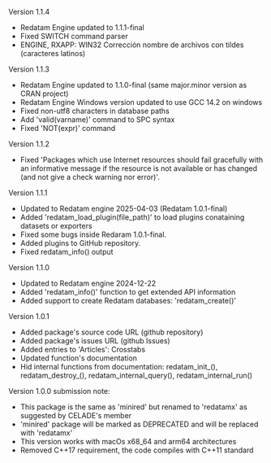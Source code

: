 Version 1.1.4

* Redatam Engine updated to 1.1.1-final
* Fixed SWITCH command parser
* ENGINE, RXAPP: WIN32 Corrección nombre de archivos con tildes (caracteres latinos)

Version 1.1.3

* Redatam Engine updated to 1.1.0-final (same major.minor version as CRAN project)
* Redatam Engine Windows version updated to use GCC 14.2 on windows
* Fixed non-utf8 characters in database paths
* Add 'valid(varname)' command to SPC syntax
* Fixed 'NOT(expr)' command

Version 1.1.2

* Fixed 'Packages which use Internet resources should fail gracefully with an informative message
if the resource is not available or has changed (and not give a check warning nor error)'.

Version 1.1.1

* Updated to Redatam engine 2025-04-03 (Redatam 1.0.1-final)
* Added 'redatam_load_plugin(file_path)' to load plugins conataining datasets or exporters
* Fixed some bugs inside Redaram 1.0.1-final.
* Added plugins to GitHub repository.
* Fixed redatam_info() output

Version 1.1.0

* Updated to Redatam engine 2024-12-22
* Added 'redatam_info()' function to get extended API information
* Added support to create Redatam databases: 'redatam_create()'

Version 1.0.1

* Added package's source code URL (github repository)
* Added package's issues  URL (github Issues)
* Added entries to 'Articles': Crosstabs
* Updated function's documentation
* Hid internal functions from documentation: redatam_init\_(), redatam_destroy\_(), redatam_internal_query(), redatam_internal_run()


Version 1.0.0 submission note:

* This package is the same as 'minired' but renamed to 'redatamx' as suggested by CELADE's member
* 'minired' package will be marked as DEPRECATED and will be replaced with 'redatamx'
* This version works with macOs x68_64 and arm64 architectures
* Removed C++17 requirement, the code compiles with C++11 standard


 
